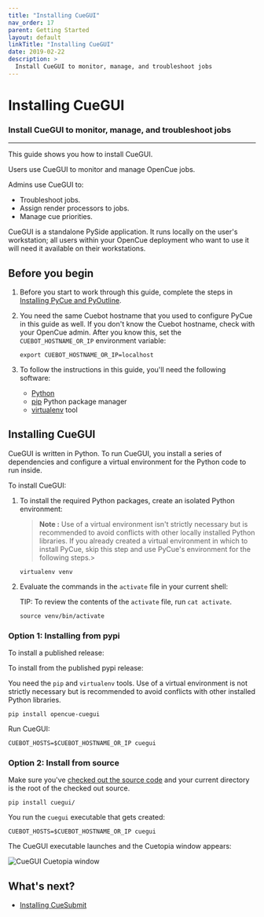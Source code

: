 ```yaml
---
title: "Installing CueGUI"
nav_order: 17
parent: Getting Started
layout: default
linkTitle: "Installing CueGUI"
date: 2019-02-22
description: >
  Install CueGUI to monitor, manage, and troubleshoot jobs
---
```


# Installing CueGUI

### Install CueGUI to monitor, manage, and troubleshoot jobs

---

This guide shows you how to install CueGUI.

Users use CueGUI to monitor and manage OpenCue jobs.

Admins use CueGUI to:

*   Troubleshoot jobs.
*   Assign render processors to jobs.
*   Manage cue priorities.

CueGUI is a standalone PySide application. It runs locally on the user's workstation; all users
within your OpenCue deployment who want to use it will need it available on their workstations. 

## Before you begin

1.  Before you start to work through this guide, complete the steps in
    [Installing PyCue and PyOutline](/docs/getting-started/installing-pycue-and-pyoutline).

1.  You need the same Cuebot hostname that you used to configure PyCue in this
    guide as well. If you don't know the Cuebot hostname, check with your
    OpenCue admin. After you know this, set the `CUEBOT_HOSTNAME_OR_IP`
    environment variable:

    ```shell
    export CUEBOT_HOSTNAME_OR_IP=localhost
    ```

1.  To follow the instructions in this guide, you'll need the following
    software:

    *   [Python](https://www.python.org/)
    *   [pip](https://pypi.org/project/pip/) Python package manager
    *   [virtualenv](https://pypi.org/project/virtualenv/) tool

## Installing CueGUI

CueGUI is written in Python. To run CueGUI, you install a series of dependencies
and configure a virtual environment for the Python code to run inside.

To install CueGUI:

1.  To install the required Python packages, create an isolated Python
    environment:

    > **Note :** Use of a virtual environment isn't
    strictly necessary but is recommended to avoid conflicts with other locally
    installed Python libraries. If you already created a virtual environment in
    which to install PyCue, skip this step and use PyCue's environment for the
    following steps.>

    ```shell
    virtualenv venv
    ```

1.  Evaluate the commands in the `activate` file in your current shell:

    TIP: To review the contents of the `activate` file, run `cat activate`.

    ```shell
    source venv/bin/activate
    ```

### Option 1: Installing from pypi

To install a published release:

To install from the published pypi release:

You need the `pip` and `virtualenv` tools. Use of a virtual environment is not
strictly necessary but is recommended to avoid conflicts with other installed
Python libraries.

```shell
pip install opencue-cuegui
```

Run CueGUI:

```shell
CUEBOT_HOSTS=$CUEBOT_HOSTNAME_OR_IP cuegui
```

### Option 2: Install from source

Make sure you've
[checked out the source code](/docs/getting-started/checking-out-the-source-code)
and your current directory is the root of the checked out source.

```shell
pip install cuegui/
```

You run the `cuegui` executable that gets created:

```shell
CUEBOT_HOSTS=$CUEBOT_HOSTNAME_OR_IP cuegui
```

The CueGUI executable launches and the Cuetopia window appears:

![CueGUI Cuetopia window](/assets/images/cuetopia_default_verify.png)

## What's next?

*   [Installing CueSubmit](/docs/getting-started/installing-cuesubmit)
